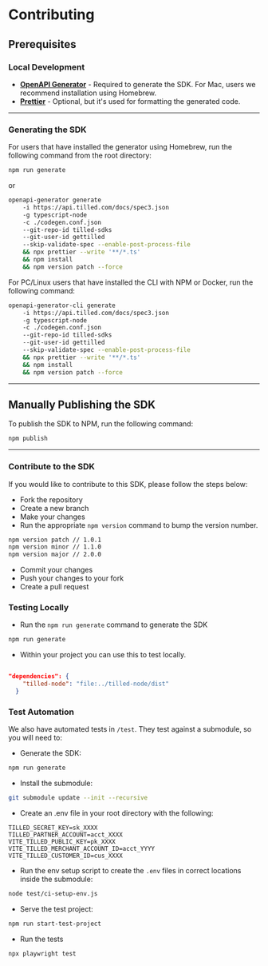 # Contributing

## Prerequisites

### Local Development

- **[OpenAPI Generator](https://openapi-generator.tech/docs/installation)** - Required to generate the SDK. For Mac, users we recommend installation using Homebrew.
- **[Prettier](https://prettier.io/docs/en/install.html)** - Optional, but it's used for formatting the generated code.

---

### Generating the SDK

For users that have installed the generator using Homebrew, run the following command from the root directory:

```bash
npm run generate
```

or

```bash
openapi-generator generate
    -i https://api.tilled.com/docs/spec3.json
    -g typescript-node
    -c ./codegen.conf.json
    --git-repo-id tilled-sdks
    --git-user-id gettilled
    --skip-validate-spec --enable-post-process-file
    && npx prettier --write '**/*.ts'
    && npm install
    && npm version patch --force
```

For PC/Linux users that have installed the CLI with NPM or Docker, run the following command:

```bash
openapi-generator-cli generate
    -i https://api.tilled.com/docs/spec3.json
    -g typescript-node
    -c ./codegen.conf.json
    --git-repo-id tilled-sdks
    --git-user-id gettilled
    --skip-validate-spec --enable-post-process-file
    && npx prettier --write '**/*.ts'
    && npm install
    && npm version patch --force
```

---

## Manually Publishing the SDK

To publish the SDK to NPM, run the following command:

```bash
npm publish
```

---

### Contribute to the SDK

If you would like to contribute to this SDK, please follow the steps below:

- Fork the repository
- Create a new branch
- Make your changes
- Run the appropriate `npm version` command to bump the version number.

```bash
npm version patch // 1.0.1
npm version minor // 1.1.0
npm version major // 2.0.0
```

- Commit your changes
- Push your changes to your fork
- Create a pull request

### Testing Locally

- Run the `npm run generate` command to generate the SDK

```bash
npm run generate
```

- Within your project you can use this to test locally.

```json

"dependencies": {
    "tilled-node": "file:../tilled-node/dist"
  }

```
### Test Automation

We also have automated tests in `/test`. They test against a submodule, so you will need to:
- Generate the SDK:

```bash
npm run generate
```

- Install the submodule:

```bash
git submodule update --init --recursive
```

- Create an .env file in your root directory with the following:
```
TILLED_SECRET_KEY=sk_XXXX
TILLED_PARTNER_ACCOUNT=acct_XXXX
VITE_TILLED_PUBLIC_KEY=pk_XXXX
VITE_TILLED_MERCHANT_ACCOUNT_ID=acct_YYYY
VITE_TILLED_CUSTOMER_ID=cus_XXXX
```

- Run the env setup script to create the `.env` files in correct locations inside the submodule:

```bash
node test/ci-setup-env.js
```

- Serve the test project:

```bash
npm run start-test-project
```

- Run the tests

```bash
npx playwright test
```
